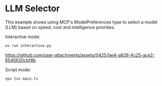 # LLM Selector

This example shows using MCP's ModelPreferences type to select a model (LLM) based on speed, cost and intelligence priorities.

Interactive mode:

```bash
uv run interactive.py
```

https://github.com/user-attachments/assets/04257ae4-a628-4c25-ace2-6540620cbf8b

Script mode:

```bash
npx tsx main.ts
```

